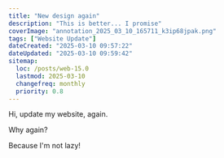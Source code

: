 ```yaml
---
title: "New design again"
description: "This is better... I promise"
coverImage: "annotation_2025_03_10_165711_k3ip68jpak.png"
tags: ["Website Update"]
dateCreated: "2025-03-10 09:57:22"
dateUpdated: "2025-03-10 09:59:42"
sitemap:
  loc: /posts/web-15.0
  lastmod: 2025-03-10
  changefreq: monthly
  priority: 0.8
---
```


Hi, update my website, again.

Why again?

Because I'm not lazy!